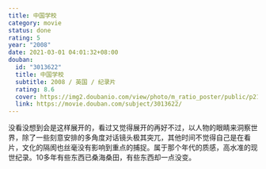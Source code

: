 ```yaml
---
title: 中国学校
category: movie
status: done
rating: 5
year: "2008"
date: 2021-03-01 04:01:32+08:00
douban:
  id: "3013622"
  title: 中国学校
  subtitle: 2008 / 英国 / 纪录片
  rating: 8.6
  cover: https://img2.doubanio.com/view/photo/m_ratio_poster/public/p2184441861.jpg
  link: https://movie.douban.com/subject/3013622/
---
```


没看没想到会是这样展开的，看过又觉得展开的再好不过，以人物的眼睛来洞察世界，除了一些刻意安排的多角度对话镜头极其突兀，其他时间不觉得自己是在看片，文化的隔阂也丝毫没有影响到重点的捕捉。属于那个年代的质感，高水准的现世纪录。10多年有些东西已桑海桑田，有些东西却一点没变。
